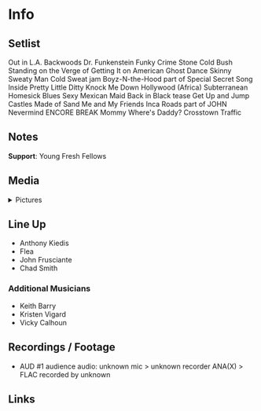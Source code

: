 # Info

## Setlist

Out in L.A.
Backwoods
Dr. Funkenstein
Funky Crime
Stone Cold Bush
Standing on the Verge of Getting It on
American Ghost Dance
Skinny Sweaty Man
Cold Sweat jam
Boyz-N-the-Hood part of
Special Secret Song Inside
Pretty Little Ditty
Knock Me Down
Hollywood (Africa)
Subterranean Homesick Blues
Sexy Mexican Maid
Back in Black tease
Get Up and Jump
Castles Made of Sand
Me and My Friends
Inca Roads part of JOHN
Nevermind
ENCORE BREAK
Mommy Where's Daddy?
Crosstown Traffic

## Notes

**Support**: Young Fresh Fellows

## Media 

<details>
  <summary>Pictures</summary>
  <!--<img alt="Setlist" title="Setlist" src="_.jpg" height="200" />
  <img alt="Flyer" title="Flyer" src="_.jpg" height="200" />
  <img alt="Clipper" title="Clipper" src="_.jpg" height="200" />
  <img alt="Ticket" title="Ticket" src="_.jpg" height="200" />
  -->
</details>

## Line Up

* Anthony Kiedis
* Flea
* John Frusciante
* Chad Smith

### Additional Musicians

* Keith Barry  
* Kristen Vigard  
* Vicky Calhoun

## Recordings / Footage

* AUD #1 audience audio: unknown mic > unknown recorder ANA(X) > FLAC recorded by unknown

## Links